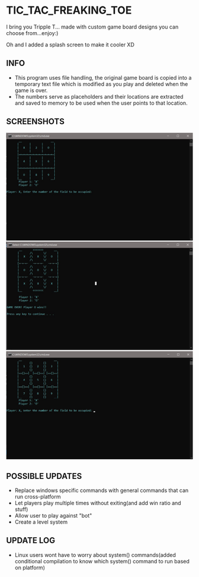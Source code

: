 # TIC_TAC_FREAKING_TOE

I bring you Tripple T... made with custom game board designs you can choose from...enjoy:)
<p>Oh and I added a splash screen to make it cooler XD</p>

## INFO
- This program uses file handling, the original game board is copied into a temporary text file which is modified as you play
and deleted when the game is over.
- The numbers serve as placeholders and their locations are extracted and saved to memory to be used when the user points to
that location.

## SCREENSHOTS
<img src = "images/board3.jpg" width = 700>
<img src = "images/board5.jpg" width = 700>
<img src = "images/board6.jpg" width = 700>

## POSSIBLE UPDATES
- Replace windows specific commands with general commands that can run cross-platform
- Let players play multiple times without exiting(and add win ratio and stuff)
- Allow user to play against "bot"
- Create a level system 

## UPDATE LOG
- Linux users wont have to worry about system() commands(added conditional compilation to know which system() command
to run based on platform)